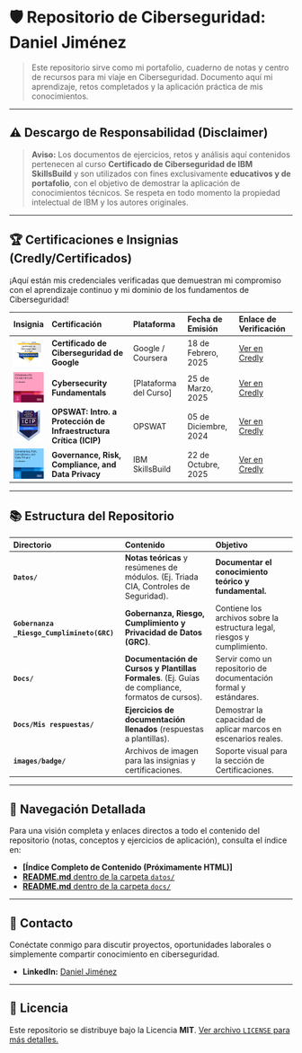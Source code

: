 # 🛡️ Repositorio de Ciberseguridad: Daniel Jiménez

> Este repositorio sirve como mi portafolio, cuaderno de notas y centro de recursos para mi viaje en Ciberseguridad. Documento aquí mi aprendizaje, retos completados y la aplicación práctica de mis conocimientos.

---

## ⚠️ Descargo de Responsabilidad (Disclaimer)

> **Aviso:** Los documentos de ejercicios, retos y análisis aquí contenidos pertenecen al curso **Certificado de Ciberseguridad de IBM SkillsBuild** y son utilizados con fines exclusivamente **educativos y de portafolio**, con el objetivo de demostrar la aplicación de conocimientos técnicos. Se respeta en todo momento la propiedad intelectual de IBM y los autores originales.

---

## 🏆 Certificaciones e Insignias (Credly/Certificados)

¡Aquí están mis credenciales verificadas que demuestran mi compromiso con el aprendizaje continuo y mi dominio de los fundamentos de Ciberseguridad!

| Insignia | Certificación | Plataforma | Fecha de Emisión | Enlace de Verificación |
| :---: | :--- | :--- | :--- | :--- |
| <img src="images/badge/certificado-de-ciberseguridad-de-google.png" alt="Insignia Google Cybersecurity" width="60"/> | **Certificado de Ciberseguridad de Google** | Google / Coursera | 18 de Febrero, 2025 | [Ver en Credly](https://www.credly.com/earner/earned/badge/bb3cf624-caac-40e2-88d4-c5143a73fa5d) |
| <img src="images/badge/cybersecurity-fundamentals.png" alt="Insignia Cybersecurity Fundamentals" width="60"/> | **Cybersecurity Fundamentals** | [Plataforma del Curso] | 25 de Marzo, 2025 | [Ver en Credly](https://www.credly.com/earner/earned/badge/492722b6-67f9-4227-8708-545c39e70e0e) |
| <img src="images/badge/opswat-introduction-to-critical-infrastructure-protection-icip.png" alt="Insignia OPSWAT ICIP" width="60"/> | **OPSWAT: Intro. a Protección de Infraestructura Crítica (ICIP)** | OPSWAT | 05 de Diciembre, 2024 | [Ver en Credly](https://www.credly.com/earner/earned/badge/8294ab98-8b32-4a27-9fd8-7375962e956c) |
| <img src="images/badge/governance-risk-compliance-and-data-privacy.png" alt="Insignia GRC IBM" width="60"/> | **Governance, Risk, Compliance, and Data Privacy** | IBM SkillsBuild | 22 de Octubre, 2025 | [Ver en Credly](https://www.credly.com/earner/earned/badge/f76ec954-d7d8-4d76-90a4-cb4e3a6c7986) |

---

## 📚 Estructura del Repositorio

| Directorio | Contenido | Objetivo |
| :--- | :--- | :--- |
| **`Datos/`** | **Notas teóricas** y resúmenes de módulos. (Ej. Triada CIA, Controles de Seguridad). | **Documentar el conocimiento teórico y fundamental.** |
| **`Gobernanza _Riesgo_Cumplimineto(GRC)`** | **Gobernanza, Riesgo, Cumplimiento y Privacidad de Datos (GRC)**. | Contiene los archivos sobre la estructura legal, riesgos y cumplimiento. |
| **`Docs/`** | **Documentación de Cursos y Plantillas Formales**. (Ej. Guías de compliance, formatos de cursos). | Servir como un repositorio de documentación formal y estándares. |
| **`Docs/Mis respuestas/`** | **Ejercicios de documentación llenados** (respuestas a plantillas). | Demostrar la capacidad de aplicar marcos en escenarios reales. |
| **`images/badge/`** | Archivos de imagen para las insignias y certificaciones. | Soporte visual para la sección de Certificaciones. |

---

## 🧭 Navegación Detallada

Para una visión completa y enlaces directos a todo el contenido del repositorio (notas, conceptos y ejercicios de aplicación), consulta el índice en:

* **[Índice Completo de Contenido (Próximamente HTML)]**
* [**README.md** dentro de la carpeta `datos/`](datos/README.md)
* [**README.md** dentro de la carpeta `docs/`](docs/README.md)

---

## 📧 Contacto

Conéctate conmigo para discutir proyectos, oportunidades laborales o simplemente compartir conocimiento en ciberseguridad.

* **LinkedIn:** [Daniel Jiménez](https://www.linkedin.com/in/daniel-jimenez-88a2a293/)

---

## 📝 Licencia

Este repositorio se distribuye bajo la Licencia **MIT**. [Ver archivo `LICENSE` para más detalles.](LICENSE)